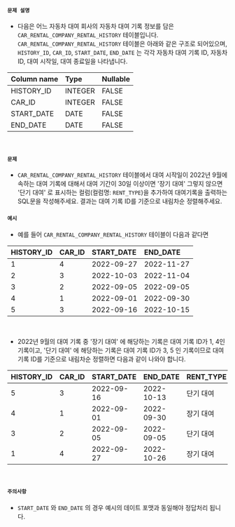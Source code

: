 #### `문제 설명`

- 다음은 어느 자동차 대여 회사의 자동차 대여 기록 정보를 담은 `CAR_RENTAL_COMPANY_RENTAL_HISTORY` 테이블입니다. `CAR_RENTAL_COMPANY_RENTAL_HISTORY` 테이블은 아래와 같은 구조로 되어있으며, `HISTORY_ID`, `CAR_ID`, `START_DATE`, `END_DATE` 는 각각 자동차 대여 기록 ID, 자동차 ID, 대여 시작일, 대여 종료일을 나타냅니다.

|Column name|Type|Nullable|
|:--|:--|:--|
|HISTORY_ID|INTEGER|FALSE|
|CAR_ID|INTEGER|FALSE|
|START_DATE|DATE|FALSE|
|END_DATE|DATE|FALSE|
<br>

#### `문제`

- `CAR_RENTAL_COMPANY_RENTAL_HISTORY` 테이블에서 대여 시작일이 2022년 9월에 속하는 대여 기록에 대해서 대여 기간이 30일 이상이면 '장기 대여' 그렇지 않으면 '단기 대여' 로 표시하는 컬럼(컬럼명: `RENT_TYPE`)을 추가하여 대여기록을 출력하는 SQL문을 작성해주세요. 결과는 대여 기록 ID를 기준으로 내림차순 정렬해주세요.

#### `예시`

- 예를 들어 `CAR_RENTAL_COMPANY_RENTAL_HISTORY` 테이블이 다음과 같다면

|HISTORY_ID|CAR_ID|START_DATE|END_DATE|
|:--|:--|:--|:--|
|1|4|2022-09-27|2022-11-27|
|2|3|2022-10-03|2022-11-04|
|3|2|2022-09-05|2022-09-05|
|4|1|2022-09-01|2022-09-30|
|5|3|2022-09-16|2022-10-15|
<br>

- 2022년 9월의 대여 기록 중 '장기 대여' 에 해당하는 기록은 대여 기록 ID가 1, 4인 기록이고, '단기 대여' 에 해당하는 기록은 대여 기록 ID가 3, 5 인 기록이므로 대여 기록 ID를 기준으로 내림차순 정렬하면 다음과 같이 나와야 합니다.

|HISTORY_ID|CAR_ID|START_DATE|END_DATE|RENT_TYPE|
|:--|:--|:--|:--|:--|
|5|3|2022-09-16|2022-10-13|단기 대여|
|4|1|2022-09-01|2022-09-30|장기 대여|
|3|2|2022-09-05|2022-09-05|단기 대여|
|1|4|2022-09-27|2022-10-26|장기 대여|
<br>

#### `주의사항`

- `START_DATE` 와 `END_DATE` 의 경우 예시의 데이트 포맷과 동일해야 정답처리 됩니다.